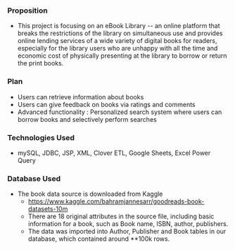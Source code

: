 ### Proposition
* This project is focusing on an eBook Library -- an online platform that breaks the restrictions of the library on simultaneous use and provides online lending services of a wide variety of digital books for readers, especially for the library users who are unhappy with all the time and economic cost of physically presenting at the library to borrow or return the print books.

### Plan
* Users can retrieve information about books
* Users can give feedback on books via ratings and comments
* Advanced functionality : Personalized search system where users can borrow books and selectively perform searches

### Technologies Used
* mySQL, JDBC, JSP, XML, Clover ETL, Google Sheets, Excel Power Query 

### Database Used
* The book data source is downloaded from Kaggle
  * https://www.kaggle.com/bahramjannesarr/goodreads-book-datasets-10m
  * There are 18 original attributes in the source file, including basic information for a book, such as Book name, ISBN, author, publishers.
  * The data was imported into Author, Publisher and Book tables in our database, which contained around **100k rows.

### 
